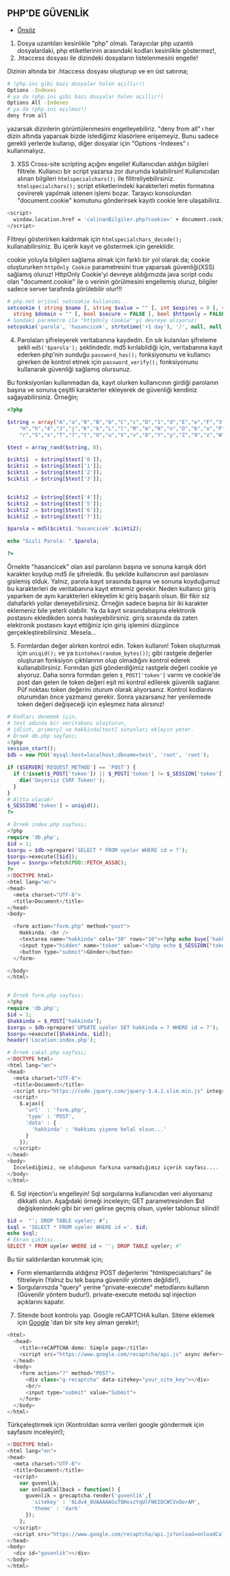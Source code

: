 ## PHP'DE GÜVENLİK

- [Önsöz](https://github.com/cicekhasan/DersNotlarim)


1. Dosya uzantıları kesinlikle "php" olmalı. Tarayıcılar php uzantılı dosyalardaki, php etiketlerinin arasındaki kodları kesinlikle göstermez!,
2. .htaccess dosyası ile dizindeki dosyaların listelenmesini engelle!

Dizinin altında bir .htaccess dosyası oluşturup ve en üst satırına;

```bash 
# (php.ini gibi bazı dosyalar halen açıllır!)
Options -Indexes
# ya da (php.ini gibi bazı dosyalar halen açıllır!)
Options All -Indexes
# ya da (php.ini açılmaz!)
deny from all
```

yazarsak dizinlerin görüntülenmesini engelleyebiliriz. "deny from all" ı her dizin altında yaparsak bizde istediğimz klasörlere erişemeyiz. Bunu sadece gerekli yerlerde kullanıp, diğer dosyalar için "Options -Indexes" ı kullanmalıyız.

3. XSS Cross-site scripting açığını engelle! Kullanıcıdan aldığın bilgileri filtrele. Kullanıcı bir script yazarsa zor durumda kalabilirsin! Kullanıcıdan alınan bilgileri ```htmlspecialchars();``` ile filitreliyebilirsiniz. ```htmlspecialchars();``` script etiketlerindeki karakterleri metin formatına çevirerek yapılmak istenen işlemi bozar. Tarayıcı konsolundan "document.cookie" komutunu gönderirsek kayıtlı cookie lere ulaşabiliriz.

```bash
<script>
  window.location.href = 'calinanBilgiler.php?cookie=' + document.cookie;
</script>
```
Filtreyi gösterirken kaldırmak için ```htmlspecialchars_decode();``` kullanabilirsiniz. Bu içerik kayıt ve göstermek için gereklidir.

cookie yoluyla bilgileri sağlama almak için farklı bir yol olarak da; cookie oluştururken ```httpOnly Cookie``` parametresini true yaparsak güvenliği(XSS) sağlamış oluruz! HttpOnly Cookie'yi devreye aldığımızda java script codu olan "document.cookie" ile o verinin görülmesini engellemiş oluruz, bilgiler sadece server tarafında görülebilir olur!!!

```php
# php.net orjinal setcookie kullanımı...
setcookie ( string $name [, string $value = "" [, int $expires = 0 [, string $path = "" [, 
  string $domain = "" [, bool $secure = FALSE [, bool $httponly = FALSE ]]]]]] );
# Sondaki parametre ile "httpOnly Cookie"'yi devreye alıyoruz!
setcookie('parola', 'hasancicek', strtotime('+1 day'), '/', null, null, true);
```

4. Parolaları şifreleyerek veritabanına kaydedin. En sık kulanılan şifreleme şekli ```md5('$parola');``` şeklindedir. md5 kırılabildiği için, veritabanına kayıt ederken php'nin sunduğu ```password_has();``` fonksiyonunu ve kullanıcı girerken de kontrol etmek için ```password_verify();``` fonksiyonunu kullanarak güvenliği sağlamış olursunuz.

Bu fonksiyonları kullanmadan da, kayıt olurken kullanıcının girdiği parolanın başına ve sonuna çeşitli karakterler ekleyerek de güvenliği kendiniz sağayabilirsiniz. Örneğin;

```php
<?php

$string = array("A","a","0","B","b","C","c","D","1","d","E","e","F","3","f","G","g",
    "H","h","4","J","j","K","k","L","l","M","m","N","n","O","6","o","P","p","5","R",
    "r","S","s","T","7","t","U","u","V","v","8","Y","y","Z","9","z","W","w","Q","q","2");

$test = array_rand($string, 8);

$cikti1  = $string[$test['0']];
$cikti1 .= $string[$test['1']];
$cikti1 .= $string[$test['2']];
$cikti1 .= $string[$test['3']];


$cikti2 .= $string[$test['4']];
$cikti2 .= $string[$test['5']];
$cikti2 .= $string[$test['6']];
$cikti2 .= $string[$test['7']];

$parola = md5($cikti1.'hasancicek'.$cikti2);

echo "Gizli Parola: ".$parola;

?>
``` 

Örnekte "hasancicek" olan asıl parolanın başına ve sonuna karışık dört karakter koydup md5 ile şifreledik. Bu şekilde kullanıcının asıl parolasını gislemiş olduk. Yalnız, parola kayıt sırasında başına ve sonuna koyduğumuz bu karakterleri de veritabanına kayıt etmemiz gerekir. Neden kullanıcı giriş yaparken de aynı karakterleri ekleyelim ki giriş başarılı olsun. Bir fikir siz dahafarklı yollar deneyebilirsiniz. Örneğin sadece başına bir iki karakter eklemeniz bile yeterli olabilir. Ya da kayıt sırasındabaşına elektronik postasını ekledikden sonra hasleyebilirsiniz. giriş sırasında da zaten elektronik postasını kayıt ettiğiniz için giriş işlemini düzgünce gerçekleştirebilirsiniz. Mesela...

5. Formlardan değer alırken kontrol edin. Token kullanın! Token oluşturmak için ```uniqid();``` ve ya ```bintohex(random_bytes())```; gibi rastgele değerler oluşturan fonksiyon çıktılarının olup olmadığını kontrol ederek kullanabilirsiniz. Formdan gizli gönderdiğimiz rastgele değeri cookie ye alıyoruz. Daha sonra formdan gelen ```$_POST['token']``` varmı ve cookie'de post dan gelen ile token değeri eşit mi kontrol edilerek güvenlik sağlanır. Püf noktası token değerini oturum olarak alıyorsanız. Kontrol kodlarını oturumdan önce yazmanız gerekir. Sonra yazarsanız her yenilemede token değeri değişeceği için eşleşmez hata alırsınız!

```php
# Kodları denemek için,
# test adında bir veritabanı oluşturun,
# id[int, primery] ve hakkinda[text] sütunları ekleyin yeter.
# Örnek db.php sayfası;
<?php
session_start();
$db = new PDO('mysql:host=localhost;dbname=test', 'root', 'root');

if ($SERVER['REQUEST_METHOD'] == 'POST') {
  if (!isset($_POST['token']) || $_POST['token'] != $_SESSION['token']) {
    die('Geçersiz CSRF Token!');
  }
}
# Altta olacak!
$_SESSION['token'] = uniqid();
?>

# Örnek index.php sayfası;
<?php
require 'db.php';
$id = 1;
$sorgu = $db->prepare('SELECT * FROM uyeler WHERE id = ?');
$sorgu->execute([$id]);
$uye = $sorgu->fetch(PDO::FETCH_ASSOC);
?>
<!DOCTYPE html>
<html lang="en">
<head>
  <meta charset="UTF-8">
  <title>Document</title>
</head>
<body>

  <form action="form.php" method="post">
    Hakkında: <br />
    <textarea name="hakkinda" cols="30" rows="10"><?php echo $uye['hakkinda']; ?></textarea>
    <input type="hidden" name="token" value="<?php echo $_SESSION['token']; ?>">
    <button type="submit">Gönder</button>
  </form>

</body>
</html>


# Örnek form.php sayfası;
<?php
require 'db.php';
$id = 1;
$hakkinda = $_POST['hakkinda'];
$sorgu = $db->prepare('UPDATE uyeler SET hakkinda = ? WHERE id = ?');
$sorgu->execute([$hakkinda, $id]);
header('Location:index.php');

# Örnek cakal.php sayfası;
<!DOCTYPE html>
<html lang="en">
<head>
  <meta charset="UTF-8">
  <title>Document</title>
  <script src="https://code.jquery.com/jquery-3.4.1.slim.min.js" integrity="sha384-J6qa4849blE2+poT4WnyKhv5vZF5SrPo0iEjwBvKU7imGFAV0wwj1yYfoRSJoZ+n" crossorigin="anonymous"></script>
  <script>
    $.ajax({
      'url'  : 'form.php',
      'type' : 'POST',
      'data' : {
        'hakkinda' : 'Hakkımı yiyene helal olsun...'
      }
    });
  </script>
</head>
<body>
  İncelediğimiz, ne olduğunun farkına varmadığımız içerik sayfası....
</body>
</html>

```

6. Sql injection'u engelleyin! Sql sorgularına kullanıcıdan veri alıyorsanız dikkatli olun. Aşağıdaki örneği inceleyin; GET parametresinden $id değişkenindeki gibi bir veri gelirse geçmiş olsun, uyeler tablonuz silindi!

```php
$id =  "'; DROP TABLE uyeler; #";
$sql = 'SELECT * FROM uyeler WHERE id ='. $id;
echo $sql;
# Ekran çıktısı...
SELECT * FROM uyeler WHERE id = ''; DROP TABLE uyeler; #"
```
Bu tür saldırılardan korunmak için;
  - Form elemanlarında aldığınız POST değerlerini "htmlspecialchars" ile filtreleyin (Yalnız bu tek başına güvenilir yöntem değildir!),
  - Sorgularınızda "query" yerine "private-execute" metodlarını kullanın (Güvenilir yöntem budur!). private-execute metodu sql injection açıklarını kapatır.

7. Sitende boot kontrolu yap. Google reCAPTCHA kullan. Sitene eklemek için [Google](https://www.google.com/recaptcha) 'dan bir site key alman gerekir!;

```php 
<html>
  <head>
    <title>reCAPTCHA demo: Simple page</title>
    <script src="https://www.google.com/recaptcha/api.js" async defer></script>
  </head>
  <body>
    <form action="?" method="POST">
      <div class="g-recaptcha" data-sitekey="your_site_key"></div>
      <br/>
      <input type="submit" value="Submit">
    </form>
  </body>
</html>
```

Türkçeleştirmek için (Kontroldan sonra verileri google göndermek için sayfasını inceleyin!);

```php 
<!DOCTYPE html>
<html lang="en">
<head>
  <meta charset="UTF-8">
  <title>Document</title>
  <script>
    var guvenlik;
    var onloadCallback = function() {
      guvenlik = grecaptcha.render('guvenlik',{
        'sitekey' : '6Ldv4_8UAAAAAGuTQHoxzYqUlFNKIQCWCVxOorAM',
        'theme' : 'dark'        
      });
    };
  </script>
  <script src="https://www.google.com/recaptcha/api.js?onload=onloadCallback&render=explicit&hl=tr" async defer> </script>
</head>
<body>
  <div id="guvenlik"></div>
</body>
</html>
```


